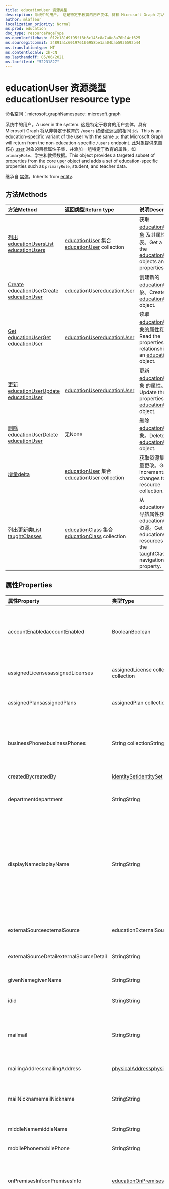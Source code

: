 ```yaml
---
title: educationUser 资源类型
description: 系统中的用户。 这是特定于教育的用户变体，具有 Microsoft Graph 将从非特定于教育的 `/users` 终结点返回的相同 `id`。
author: mlafleur
localization_priority: Normal
ms.prod: education
doc_type: resourcePageType
ms.openlocfilehash: 012e181d9f95ff8b3c145c8a7a0e8a70b14cf625
ms.sourcegitcommit: 34891a1c601976166958be1aa04bab5936592b44
ms.translationtype: MT
ms.contentlocale: zh-CN
ms.lasthandoff: 05/06/2021
ms.locfileid: "52231827"
---
```

# <a name="educationuser-resource-type"></a><span data-ttu-id="6251e-104">educationUser 资源类型</span><span class="sxs-lookup"><span data-stu-id="6251e-104">educationUser resource type</span></span>

<span data-ttu-id="6251e-105">命名空间：microsoft.graph</span><span class="sxs-lookup"><span data-stu-id="6251e-105">Namespace: microsoft.graph</span></span>

<span data-ttu-id="6251e-106">系统中的用户。</span><span class="sxs-lookup"><span data-stu-id="6251e-106">A user in the system.</span></span> <span data-ttu-id="6251e-107">这是特定于教育的用户变体，具有 Microsoft Graph 将从非特定于教育的 `/users` 终结点返回的相同 `id`。</span><span class="sxs-lookup"><span data-stu-id="6251e-107">This is an education-specific variant of the user with the same `id` that Microsoft Graph will return from the non-education-specific `/users` endpoint.</span></span> <span data-ttu-id="6251e-108">此对象提供来自核心 [user](../resources/user.md) 对象的目标属性子集，并添加一组特定于教育的属性，如 `primaryRole`、学生和教师数据。</span><span class="sxs-lookup"><span data-stu-id="6251e-108">This object provides a targeted subset of properties from the core [user](../resources/user.md) object and adds a set of education-specific properties such as `primaryRole`, student, and teacher data.</span></span>

<span data-ttu-id="6251e-109">继承自 [实体](../resources/entity.md)。</span><span class="sxs-lookup"><span data-stu-id="6251e-109">Inherits from [entity](../resources/entity.md).</span></span>

## <a name="methods"></a><span data-ttu-id="6251e-110">方法</span><span class="sxs-lookup"><span data-stu-id="6251e-110">Methods</span></span>

| <span data-ttu-id="6251e-111">方法</span><span class="sxs-lookup"><span data-stu-id="6251e-111">Method</span></span>                                                           | <span data-ttu-id="6251e-112">返回类型</span><span class="sxs-lookup"><span data-stu-id="6251e-112">Return type</span></span>                                                 | <span data-ttu-id="6251e-113">说明</span><span class="sxs-lookup"><span data-stu-id="6251e-113">Description</span></span>                                                                                        |
| :--------------------------------------------------------------- | :---------------------------------------------------------- | :------------------------------------------------------------------------------------------------- |
| [<span data-ttu-id="6251e-114">列出 educationUsers</span><span class="sxs-lookup"><span data-stu-id="6251e-114">List educationUsers</span></span>](../api/educationuser-list.md)              | <span data-ttu-id="6251e-115">[educationUser](../resources/educationuser.md) 集合</span><span class="sxs-lookup"><span data-stu-id="6251e-115">[educationUser](../resources/educationuser.md) collection</span></span>   | <span data-ttu-id="6251e-116">获取 [educationUser 对象](../resources/educationuser.md) 及其属性的列表。</span><span class="sxs-lookup"><span data-stu-id="6251e-116">Get a list of the [educationUser](../resources/educationuser.md) objects and their properties.</span></span>     |
| [<span data-ttu-id="6251e-117">Create educationUser</span><span class="sxs-lookup"><span data-stu-id="6251e-117">Create educationUser</span></span>](../api/educationuser-post.md)           | [<span data-ttu-id="6251e-118">educationUser</span><span class="sxs-lookup"><span data-stu-id="6251e-118">educationUser</span></span>](../resources/educationuser.md)              | <span data-ttu-id="6251e-119">创建新的 [educationUser](../resources/educationuser.md) 对象。</span><span class="sxs-lookup"><span data-stu-id="6251e-119">Create a new [educationUser](../resources/educationuser.md) object.</span></span>                                |
| [<span data-ttu-id="6251e-120">Get educationUser</span><span class="sxs-lookup"><span data-stu-id="6251e-120">Get educationUser</span></span>](../api/educationuser-get.md)                 | [<span data-ttu-id="6251e-121">educationUser</span><span class="sxs-lookup"><span data-stu-id="6251e-121">educationUser</span></span>](../resources/educationuser.md)              | <span data-ttu-id="6251e-122">读取 [educationUser 对象的属性和](../resources/educationuser.md) 关系。</span><span class="sxs-lookup"><span data-stu-id="6251e-122">Read the properties and relationships of an [educationUser](../resources/educationuser.md) object.</span></span> |
| [<span data-ttu-id="6251e-123">更新 educationUser</span><span class="sxs-lookup"><span data-stu-id="6251e-123">Update educationUser</span></span>](../api/educationuser-update.md)           | [<span data-ttu-id="6251e-124">educationUser</span><span class="sxs-lookup"><span data-stu-id="6251e-124">educationUser</span></span>](../resources/educationuser.md)              | <span data-ttu-id="6251e-125">更新 [educationUser 对象](../resources/educationuser.md) 的属性。</span><span class="sxs-lookup"><span data-stu-id="6251e-125">Update the properties of an [educationUser](../resources/educationuser.md) object.</span></span>                 |
| [<span data-ttu-id="6251e-126">删除 educationUser</span><span class="sxs-lookup"><span data-stu-id="6251e-126">Delete educationUser</span></span>](../api/educationuser-delete.md)           | <span data-ttu-id="6251e-127">无</span><span class="sxs-lookup"><span data-stu-id="6251e-127">None</span></span>                                                        | <span data-ttu-id="6251e-128">删除 [educationUser](../resources/educationuser.md) 对象。</span><span class="sxs-lookup"><span data-stu-id="6251e-128">Delete an [educationUser](../resources/educationuser.md) object.</span></span>                                  |
| [<span data-ttu-id="6251e-129">增量</span><span class="sxs-lookup"><span data-stu-id="6251e-129">delta</span></span>](../api/educationuser-delta.md)                           | <span data-ttu-id="6251e-130">[educationUser](../resources/educationuser.md) 集合</span><span class="sxs-lookup"><span data-stu-id="6251e-130">[educationUser](../resources/educationuser.md) collection</span></span>   | <span data-ttu-id="6251e-131">获取资源集合的增量更改。</span><span class="sxs-lookup"><span data-stu-id="6251e-131">Get incremental changes to the resource collection.</span></span>                                                |
| [<span data-ttu-id="6251e-132">列出更新类</span><span class="sxs-lookup"><span data-stu-id="6251e-132">List taughtClasses</span></span>](../api/educationuser-list-taughtclasses.md) | <span data-ttu-id="6251e-133">[educationClass](../resources/educationclass.md) 集合</span><span class="sxs-lookup"><span data-stu-id="6251e-133">[educationClass](../resources/educationclass.md) collection</span></span> | <span data-ttu-id="6251e-134">从 educationClasses 导航属性获取 educationClass 资源。</span><span class="sxs-lookup"><span data-stu-id="6251e-134">Get the educationClass resources from the taughtClasses navigation property.</span></span>                       |

## <a name="properties"></a><span data-ttu-id="6251e-135">属性</span><span class="sxs-lookup"><span data-stu-id="6251e-135">Properties</span></span>

| <span data-ttu-id="6251e-136">属性</span><span class="sxs-lookup"><span data-stu-id="6251e-136">Property</span></span>             | <span data-ttu-id="6251e-137">类型</span><span class="sxs-lookup"><span data-stu-id="6251e-137">Type</span></span>                                                               | <span data-ttu-id="6251e-138">说明</span><span class="sxs-lookup"><span data-stu-id="6251e-138">Description</span></span>                                                                                                                                                                                                                                                                                                                                                                                                                                                                                                                      |
| :------------------- | :----------------------------------------------------------------- | :------------------------------------------------------------------------------------------------------------------------------------------------------------------------------------------------------------------------------------------------------------------------------------------------------------------------------------------------------------------------------------------------------------------------------------------------------------------------------------------------------------------------------- |
| <span data-ttu-id="6251e-139">accountEnabled</span><span class="sxs-lookup"><span data-stu-id="6251e-139">accountEnabled</span></span>       | <span data-ttu-id="6251e-140">Boolean</span><span class="sxs-lookup"><span data-stu-id="6251e-140">Boolean</span></span>                                                            | <span data-ttu-id="6251e-141">启用帐户时为 `True`，否则为 `false`。</span><span class="sxs-lookup"><span data-stu-id="6251e-141">`True` if the account is enabled; otherwise, `false`.</span></span> <span data-ttu-id="6251e-142">创建用户时此属性是必需的。</span><span class="sxs-lookup"><span data-stu-id="6251e-142">This property is required when a user is created.</span></span> <span data-ttu-id="6251e-143">支持 $filter。</span><span class="sxs-lookup"><span data-stu-id="6251e-143">Supports $filter.</span></span>                                                                                                                                                                                                                                                                                                                                                                                                    |
| <span data-ttu-id="6251e-144">assignedLicenses</span><span class="sxs-lookup"><span data-stu-id="6251e-144">assignedLicenses</span></span>     | <span data-ttu-id="6251e-145">[assignedLicense](../resources/assignedlicense.md) collection</span><span class="sxs-lookup"><span data-stu-id="6251e-145">[assignedLicense](../resources/assignedlicense.md) collection</span></span>      | <span data-ttu-id="6251e-p104">分配给该用户的许可证。不可为 null。</span><span class="sxs-lookup"><span data-stu-id="6251e-p104">The licenses that are assigned to the user. Not nullable.</span></span>                                                                                                                                                                                                                                                                                                                                                                                                                                                                        |
| <span data-ttu-id="6251e-148">assignedPlans</span><span class="sxs-lookup"><span data-stu-id="6251e-148">assignedPlans</span></span>        | <span data-ttu-id="6251e-149">[assignedPlan](../resources/assignedplan.md) collection</span><span class="sxs-lookup"><span data-stu-id="6251e-149">[assignedPlan](../resources/assignedplan.md) collection</span></span>            | <span data-ttu-id="6251e-p105">分配给该用户的计划。只读。不可为 null。</span><span class="sxs-lookup"><span data-stu-id="6251e-p105">The plans that are assigned to the user. Read-only. Not nullable.</span></span>                                                                                                                                                                                                                                                                                                                                                                                                                                                                |
| <span data-ttu-id="6251e-153">businessPhones</span><span class="sxs-lookup"><span data-stu-id="6251e-153">businessPhones</span></span>       | <span data-ttu-id="6251e-154">String collection</span><span class="sxs-lookup"><span data-stu-id="6251e-154">String collection</span></span>                                                  | <span data-ttu-id="6251e-155">用户的电话号码。</span><span class="sxs-lookup"><span data-stu-id="6251e-155">The telephone numbers for the user.</span></span> <span data-ttu-id="6251e-156">**注意：** 虽然这是字符串集合，但是只能为该属性设置一个号码。</span><span class="sxs-lookup"><span data-stu-id="6251e-156">**Note:** Although this is a string collection, only one number can be set for this property.</span></span>                                                                                                                                                                                                                                                                                                                                                                                                |
| <span data-ttu-id="6251e-157">createdBy</span><span class="sxs-lookup"><span data-stu-id="6251e-157">createdBy</span></span>            | [<span data-ttu-id="6251e-158">identitySet</span><span class="sxs-lookup"><span data-stu-id="6251e-158">identitySet</span></span>](../resources/identityset.md)                         | <span data-ttu-id="6251e-159">创建了用户的实体。</span><span class="sxs-lookup"><span data-stu-id="6251e-159">Entity who created the user.</span></span>                                                                                                                                                                                                                                                                                                                                                                                                                                                                                                     |
| <span data-ttu-id="6251e-160">department</span><span class="sxs-lookup"><span data-stu-id="6251e-160">department</span></span>           | <span data-ttu-id="6251e-161">String</span><span class="sxs-lookup"><span data-stu-id="6251e-161">String</span></span>                                                             | <span data-ttu-id="6251e-162">用户工作部门的名称。</span><span class="sxs-lookup"><span data-stu-id="6251e-162">The name for the department in which the user works.</span></span> <span data-ttu-id="6251e-163">支持 `$filter`。</span><span class="sxs-lookup"><span data-stu-id="6251e-163">Supports `$filter`.</span></span>                                                                                                                                                                                                                                                                                                                                                                                                                                                           |
| <span data-ttu-id="6251e-164">displayName</span><span class="sxs-lookup"><span data-stu-id="6251e-164">displayName</span></span>          | <span data-ttu-id="6251e-165">String</span><span class="sxs-lookup"><span data-stu-id="6251e-165">String</span></span>                                                             | <span data-ttu-id="6251e-166">用户通讯簿中显示的名称。</span><span class="sxs-lookup"><span data-stu-id="6251e-166">The name displayed in the address book for the user.</span></span> <span data-ttu-id="6251e-167">这通常是用户名字、中间名首字母和姓氏的组合。</span><span class="sxs-lookup"><span data-stu-id="6251e-167">This is usually the combination of the user's first name, middle initial, and last name.</span></span> <span data-ttu-id="6251e-168">此属性在创建用户时是必需的，并且在更新过程中不能清除。</span><span class="sxs-lookup"><span data-stu-id="6251e-168">This property is required when a user is created and it cannot be cleared during updates.</span></span> <span data-ttu-id="6251e-169">支持 `$filter` 和 `$orderby`。</span><span class="sxs-lookup"><span data-stu-id="6251e-169">Supports `$filter` and `$orderby`.</span></span>                                                                                                                                                                                                                                                           |
| <span data-ttu-id="6251e-170">externalSource</span><span class="sxs-lookup"><span data-stu-id="6251e-170">externalSource</span></span>       | <span data-ttu-id="6251e-171">educationExternalSource</span><span class="sxs-lookup"><span data-stu-id="6251e-171">educationExternalSource</span></span>                                            | <span data-ttu-id="6251e-172">创建此用户的位置。</span><span class="sxs-lookup"><span data-stu-id="6251e-172">Where this user was created from.</span></span> <span data-ttu-id="6251e-173">可取值为：`sis`、`manual`。</span><span class="sxs-lookup"><span data-stu-id="6251e-173">Possible values are: `sis`, `manual`.</span></span>                                                                                                                                                                                                                                                                                                                                                                                                                                                          |
| <span data-ttu-id="6251e-174">externalSourceDetail</span><span class="sxs-lookup"><span data-stu-id="6251e-174">externalSourceDetail</span></span> | <span data-ttu-id="6251e-175">String</span><span class="sxs-lookup"><span data-stu-id="6251e-175">String</span></span>                                                             | <span data-ttu-id="6251e-176">生成此资源的外部源的名称。</span><span class="sxs-lookup"><span data-stu-id="6251e-176">The name of the external source this resources was generated from.</span></span>                                                                                                                                                                                                                                                                                                                                                                                                                                                               |
| <span data-ttu-id="6251e-177">givenName</span><span class="sxs-lookup"><span data-stu-id="6251e-177">givenName</span></span>            | <span data-ttu-id="6251e-178">String</span><span class="sxs-lookup"><span data-stu-id="6251e-178">String</span></span>                                                             | <span data-ttu-id="6251e-179">用户的名。</span><span class="sxs-lookup"><span data-stu-id="6251e-179">The given name (first name) of the user.</span></span> <span data-ttu-id="6251e-180">支持 `$filter`。</span><span class="sxs-lookup"><span data-stu-id="6251e-180">Supports `$filter`.</span></span>                                                                                                                                                                                                                                                                                                                                                                                                                                                                       |
| <span data-ttu-id="6251e-181">id</span><span class="sxs-lookup"><span data-stu-id="6251e-181">id</span></span>                   | <span data-ttu-id="6251e-182">String</span><span class="sxs-lookup"><span data-stu-id="6251e-182">String</span></span>                                                             | <span data-ttu-id="6251e-183">对象标识符。</span><span class="sxs-lookup"><span data-stu-id="6251e-183">Object identifier.</span></span> <span data-ttu-id="6251e-184">继承自 [实体](../resources/entity.md)</span><span class="sxs-lookup"><span data-stu-id="6251e-184">Inherited from [entity](../resources/entity.md)</span></span>                                                                                                                                                                                                                                                                                                                                                                                                                                                               |
| <span data-ttu-id="6251e-185">mail</span><span class="sxs-lookup"><span data-stu-id="6251e-185">mail</span></span>                 | <span data-ttu-id="6251e-186">String</span><span class="sxs-lookup"><span data-stu-id="6251e-186">String</span></span>                                                             | <span data-ttu-id="6251e-187">用户的 SMTP 地址;例如，jeff@contoso.onmicrosoft.com。</span><span class="sxs-lookup"><span data-stu-id="6251e-187">The SMTP address for the user; for example, jeff@contoso.onmicrosoft.com.</span></span> <span data-ttu-id="6251e-188">只读。</span><span class="sxs-lookup"><span data-stu-id="6251e-188">Read-Only.</span></span> <span data-ttu-id="6251e-189">支持 `$filter`。</span><span class="sxs-lookup"><span data-stu-id="6251e-189">Supports `$filter`.</span></span>                                                                                                                                                                                                                                                                                                                                                                                                                         |
| <span data-ttu-id="6251e-190">mailingAddress</span><span class="sxs-lookup"><span data-stu-id="6251e-190">mailingAddress</span></span>       | [<span data-ttu-id="6251e-191">physicalAddress</span><span class="sxs-lookup"><span data-stu-id="6251e-191">physicalAddress</span></span>](../resources/physicaladdress.md)                 | <span data-ttu-id="6251e-192">用户的邮件地址。</span><span class="sxs-lookup"><span data-stu-id="6251e-192">Mail address of user.</span></span>                                                                                                                                                                                                                                                                                                                                                                                                                                                                                                            |
| <span data-ttu-id="6251e-193">mailNickname</span><span class="sxs-lookup"><span data-stu-id="6251e-193">mailNickname</span></span>         | <span data-ttu-id="6251e-194">String</span><span class="sxs-lookup"><span data-stu-id="6251e-194">String</span></span>                                                             | <span data-ttu-id="6251e-195">用户的邮件别名。</span><span class="sxs-lookup"><span data-stu-id="6251e-195">The mail alias for the user.</span></span> <span data-ttu-id="6251e-196">创建用户时必须指定此属性。</span><span class="sxs-lookup"><span data-stu-id="6251e-196">This property must be specified when a user is created.</span></span> <span data-ttu-id="6251e-197">支持 `$filter`。</span><span class="sxs-lookup"><span data-stu-id="6251e-197">Supports `$filter`.</span></span>                                                                                                                                                                                                                                                                                                                                                                                                                           |
| <span data-ttu-id="6251e-198">middleName</span><span class="sxs-lookup"><span data-stu-id="6251e-198">middleName</span></span>           | <span data-ttu-id="6251e-199">String</span><span class="sxs-lookup"><span data-stu-id="6251e-199">String</span></span>                                                             | <span data-ttu-id="6251e-200">用户的中间名。</span><span class="sxs-lookup"><span data-stu-id="6251e-200">The middle name of user.</span></span>                                                                                                                                                                                                                                                                                                                                                                                                                                                                                                         |
| <span data-ttu-id="6251e-201">mobilePhone</span><span class="sxs-lookup"><span data-stu-id="6251e-201">mobilePhone</span></span>          | <span data-ttu-id="6251e-202">String</span><span class="sxs-lookup"><span data-stu-id="6251e-202">String</span></span>                                                             | <span data-ttu-id="6251e-203">用户的主要移动电话号码。</span><span class="sxs-lookup"><span data-stu-id="6251e-203">The primary cellular telephone number for the user.</span></span>                                                                                                                                                                                                                                                                                                                                                                                                                                                                              |
| <span data-ttu-id="6251e-204">onPremisesInfo</span><span class="sxs-lookup"><span data-stu-id="6251e-204">onPremisesInfo</span></span>       | [<span data-ttu-id="6251e-205">educationOnPremisesInfo</span><span class="sxs-lookup"><span data-stu-id="6251e-205">educationOnPremisesInfo</span></span>](../resources/educationonpremisesinfo.md) | <span data-ttu-id="6251e-206">用于将 Azure AD 用户与对应的 Active Directory 关联的其他信息。</span><span class="sxs-lookup"><span data-stu-id="6251e-206">Additional information used to associate the Azure AD user with its Active Directory counterpart.</span></span>                                                                                                                                                                                                                                                                                                                                                                                                                                    |
| <span data-ttu-id="6251e-207">passwordPolicies</span><span class="sxs-lookup"><span data-stu-id="6251e-207">passwordPolicies</span></span>     | <span data-ttu-id="6251e-208">String</span><span class="sxs-lookup"><span data-stu-id="6251e-208">String</span></span>                                                             | <span data-ttu-id="6251e-209">指定用户的密码策略。</span><span class="sxs-lookup"><span data-stu-id="6251e-209">Specifies password policies for the user.</span></span> <span data-ttu-id="6251e-210">此值表示枚举，其中一个可能 `DisableStrongPassword`为枚举值，允许指定超过默认策略的密码。</span><span class="sxs-lookup"><span data-stu-id="6251e-210">This value is an enumeration with one possible value being `DisableStrongPassword`, which allows weaker passwords than the default policy to be specified.</span></span> <span data-ttu-id="6251e-211">`DisablePasswordExpiration` 也可以指定 。</span><span class="sxs-lookup"><span data-stu-id="6251e-211">`DisablePasswordExpiration` can also be specified.</span></span> <span data-ttu-id="6251e-212">可以同时指定这两者;例如 `DisablePasswordExpiration, DisableStrongPassword` ：。</span><span class="sxs-lookup"><span data-stu-id="6251e-212">The two can be specified together; for example: `DisablePasswordExpiration, DisableStrongPassword`.</span></span>                                                                                                                                                                      |
| <span data-ttu-id="6251e-213">passwordProfile</span><span class="sxs-lookup"><span data-stu-id="6251e-213">passwordProfile</span></span>      | [<span data-ttu-id="6251e-214">passwordProfile</span><span class="sxs-lookup"><span data-stu-id="6251e-214">passwordProfile</span></span>](../resources/passwordprofile.md)                 | <span data-ttu-id="6251e-215">指定用户的密码配置文件。</span><span class="sxs-lookup"><span data-stu-id="6251e-215">Specifies the password profile for the user.</span></span> <span data-ttu-id="6251e-216">配置文件包含用户的密码。</span><span class="sxs-lookup"><span data-stu-id="6251e-216">The profile contains the user's password.</span></span> <span data-ttu-id="6251e-217">创建用户时此属性是必需的。</span><span class="sxs-lookup"><span data-stu-id="6251e-217">This property is required when a user is created.</span></span> <span data-ttu-id="6251e-218">配置文件中的密码必须满足 **passwordPolicies** 属性指定的最低要求。</span><span class="sxs-lookup"><span data-stu-id="6251e-218">The password in the profile must satisfy minimum requirements as specified by the **passwordPolicies** property.</span></span> <span data-ttu-id="6251e-219">默认情况下，必须使用强密码。</span><span class="sxs-lookup"><span data-stu-id="6251e-219">By default, a strong password is required.</span></span>                                                                                                                                                                                                                             |
| <span data-ttu-id="6251e-220">preferredLanguage</span><span class="sxs-lookup"><span data-stu-id="6251e-220">preferredLanguage</span></span>    | <span data-ttu-id="6251e-221">String</span><span class="sxs-lookup"><span data-stu-id="6251e-221">String</span></span>                                                             | <span data-ttu-id="6251e-222">用户的首选语言。</span><span class="sxs-lookup"><span data-stu-id="6251e-222">The preferred language for the user.</span></span> <span data-ttu-id="6251e-223">应遵循 ISO 639-1 代码；例如“en-US”。</span><span class="sxs-lookup"><span data-stu-id="6251e-223">Should follow ISO 639-1 Code; for example, "en-US".</span></span>                                                                                                                                                                                                                                                                                                                                                                                                                                         |
| <span data-ttu-id="6251e-224">primaryRole</span><span class="sxs-lookup"><span data-stu-id="6251e-224">primaryRole</span></span>          | <span data-ttu-id="6251e-225">educationUserRole</span><span class="sxs-lookup"><span data-stu-id="6251e-225">educationUserRole</span></span>                                                  | <span data-ttu-id="6251e-226">用户的默认角色。</span><span class="sxs-lookup"><span data-stu-id="6251e-226">Default role for a user.</span></span> <span data-ttu-id="6251e-227">用户的角色在各课程中可能有所不同。</span><span class="sxs-lookup"><span data-stu-id="6251e-227">The user's role might be different in an individual class.</span></span> <span data-ttu-id="6251e-228">可取值为：`student`、`teacher`、`none`、`unknownFutureValue`。</span><span class="sxs-lookup"><span data-stu-id="6251e-228">Possible values are: `student`, `teacher`, `none`, `unknownFutureValue`.</span></span>                                                                                                                                                                                                                                                                                                                                                                     |
| <span data-ttu-id="6251e-229">provisionedPlans</span><span class="sxs-lookup"><span data-stu-id="6251e-229">provisionedPlans</span></span>     | <span data-ttu-id="6251e-230">[provisionedPlan](../resources/provisionedplan.md) 集合</span><span class="sxs-lookup"><span data-stu-id="6251e-230">[provisionedPlan](../resources/provisionedplan.md) collection</span></span>      | <span data-ttu-id="6251e-p118">为用户设置的计划。只读。不可为 null。</span><span class="sxs-lookup"><span data-stu-id="6251e-p118">The plans that are provisioned for the user. Read-only. Not nullable.</span></span>                                                                                                                                                                                                                                                                                                                                                                                                                                                            |
| <span data-ttu-id="6251e-234">residenceAddress</span><span class="sxs-lookup"><span data-stu-id="6251e-234">residenceAddress</span></span>     | [<span data-ttu-id="6251e-235">physicalAddress</span><span class="sxs-lookup"><span data-stu-id="6251e-235">physicalAddress</span></span>](../resources/physicaladdress.md)                 | <span data-ttu-id="6251e-236">用户所在的地址。</span><span class="sxs-lookup"><span data-stu-id="6251e-236">Address where user lives.</span></span>                                                                                                                                                                                                                                                                                                                                                                                                                                                                                                        |
| <span data-ttu-id="6251e-237">showInAddressList</span><span class="sxs-lookup"><span data-stu-id="6251e-237">showInAddressList</span></span>    | <span data-ttu-id="6251e-238">Boolean</span><span class="sxs-lookup"><span data-stu-id="6251e-238">Boolean</span></span>                                                            | <span data-ttu-id="6251e-239">如果 Outlook 全局地址列表应包含此用户，则值为 true，否则为 false。</span><span class="sxs-lookup"><span data-stu-id="6251e-239">true if the Outlook global address list should contain this user, otherwise false.</span></span> <span data-ttu-id="6251e-240">如果未设置，则将其视为 true。</span><span class="sxs-lookup"><span data-stu-id="6251e-240">If not set, this will be treated as true.</span></span> <span data-ttu-id="6251e-241">对于通过邀请管理器邀请的用户，此属性将设置为 false。</span><span class="sxs-lookup"><span data-stu-id="6251e-241">For users invited through the invitation manager, this property will be set to false.</span></span>                                                                                                                                                                                                                                                                                                               |
| <span data-ttu-id="6251e-242">student</span><span class="sxs-lookup"><span data-stu-id="6251e-242">student</span></span>              | [<span data-ttu-id="6251e-243">educationStudent</span><span class="sxs-lookup"><span data-stu-id="6251e-243">educationStudent</span></span>](../resources/educationstudent.md)               | <span data-ttu-id="6251e-244">如果主要角色为学生，此部分将包含特定于学生的数据。</span><span class="sxs-lookup"><span data-stu-id="6251e-244">If the primary role is student, this block will contain student specific data.</span></span>                                                                                                                                                                                                                                                                                                                                                                                                                                                   |
| <span data-ttu-id="6251e-245">surname</span><span class="sxs-lookup"><span data-stu-id="6251e-245">surname</span></span>              | <span data-ttu-id="6251e-246">String</span><span class="sxs-lookup"><span data-stu-id="6251e-246">String</span></span>                                                             | <span data-ttu-id="6251e-247">用户的姓氏。</span><span class="sxs-lookup"><span data-stu-id="6251e-247">The user's surname (family name or last name).</span></span> <span data-ttu-id="6251e-248">支持 `$filter`。</span><span class="sxs-lookup"><span data-stu-id="6251e-248">Supports `$filter`.</span></span>                                                                                                                                                                                                                                                                                                                                                                                                                                                                 |
| <span data-ttu-id="6251e-249">teacher</span><span class="sxs-lookup"><span data-stu-id="6251e-249">teacher</span></span>              | [<span data-ttu-id="6251e-250">educationTeacher</span><span class="sxs-lookup"><span data-stu-id="6251e-250">educationTeacher</span></span>](../resources/educationteacher.md)               | <span data-ttu-id="6251e-251">如果主要角色是教师，则此块将包含特定于教师的数据。</span><span class="sxs-lookup"><span data-stu-id="6251e-251">If the primary role is teacher, this block will contain teacher specific data.</span></span>                                                                                                                                                                                                                                                                                                                                                                                                                                                   |
| <span data-ttu-id="6251e-252">usageLocation</span><span class="sxs-lookup"><span data-stu-id="6251e-252">usageLocation</span></span>        | <span data-ttu-id="6251e-253">String</span><span class="sxs-lookup"><span data-stu-id="6251e-253">String</span></span>                                                             | <span data-ttu-id="6251e-254">两个字母组成的国家/地区代码（ISO 标准 3166）。</span><span class="sxs-lookup"><span data-stu-id="6251e-254">A two-letter country code (ISO standard 3166).</span></span> <span data-ttu-id="6251e-255">鉴于检查服务在国家/地区的可用性的法律要求，这对将分配许可证的用户而言是必需的。</span><span class="sxs-lookup"><span data-stu-id="6251e-255">Required for users who will be assigned licenses due to a legal requirement to check for availability of services in countries or regions.</span></span> <span data-ttu-id="6251e-256">示例包括：“US”、“JP”和“GB”。</span><span class="sxs-lookup"><span data-stu-id="6251e-256">Examples include: "US", "JP", and "GB".</span></span> <span data-ttu-id="6251e-257">不可为 null。</span><span class="sxs-lookup"><span data-stu-id="6251e-257">Not nullable.</span></span> <span data-ttu-id="6251e-258">支持 `$filter`。</span><span class="sxs-lookup"><span data-stu-id="6251e-258">Supports `$filter`.</span></span>                                                                                                                                                                                                                                                                |
| <span data-ttu-id="6251e-259">userPrincipalName</span><span class="sxs-lookup"><span data-stu-id="6251e-259">userPrincipalName</span></span>    | <span data-ttu-id="6251e-260">String</span><span class="sxs-lookup"><span data-stu-id="6251e-260">String</span></span>                                                             | <span data-ttu-id="6251e-261">用户的用户主体名称 (UPN)。</span><span class="sxs-lookup"><span data-stu-id="6251e-261">The user principal name (UPN) of the user.</span></span> <span data-ttu-id="6251e-262">UPN 是用户基于 Internet 标准 RFC 822 的 Internet 式登录名。</span><span class="sxs-lookup"><span data-stu-id="6251e-262">The UPN is an Internet-style login name for the user based on the Internet standard RFC 822.</span></span> <span data-ttu-id="6251e-263">按照惯例，此名称应映射到用户的电子邮件名称。</span><span class="sxs-lookup"><span data-stu-id="6251e-263">By convention, this should map to the user's email name.</span></span> <span data-ttu-id="6251e-264">常规格式是 alias@domain，其中 domain 必须位于租户的已验证域集合中。</span><span class="sxs-lookup"><span data-stu-id="6251e-264">The general format is alias@domain, where domain must be present in the tenant's collection of verified domains.</span></span> <span data-ttu-id="6251e-265">创建用户时此属性是必需的。</span><span class="sxs-lookup"><span data-stu-id="6251e-265">This property is required when a user is created.</span></span> <span data-ttu-id="6251e-266">可从 [组织](organization.md) 的 **verifiedDomains** 属性访问租户的已验证域。</span><span class="sxs-lookup"><span data-stu-id="6251e-266">The verified domains for the tenant can be accessed from the **verifiedDomains** property of [organization](organization.md).</span></span> <span data-ttu-id="6251e-267">支持 `$filter` 和 `$orderby`。</span><span class="sxs-lookup"><span data-stu-id="6251e-267">Supports `$filter` and `$orderby`.</span></span> |
| <span data-ttu-id="6251e-268">userType</span><span class="sxs-lookup"><span data-stu-id="6251e-268">userType</span></span>             | <span data-ttu-id="6251e-269">String</span><span class="sxs-lookup"><span data-stu-id="6251e-269">String</span></span>                                                             | <span data-ttu-id="6251e-270">可用于对目录中的用户类型分类的字符串值，例如“成员”和“访客”。</span><span class="sxs-lookup"><span data-stu-id="6251e-270">A string value that can be used to classify user types in your directory, such as "Member" and "Guest".</span></span> <span data-ttu-id="6251e-271">支持 `$filter`。</span><span class="sxs-lookup"><span data-stu-id="6251e-271">Supports `$filter`.</span></span>                                                                                                                                                                                                                                                                                                                                                                                                        |

> [!IMPORTANT]
> <span data-ttu-id="6251e-272">使用委派权限范围时，Graph将仅返回一组有限的属性：、 `id` `primaryRole` `accountEnabled` `displayName` `givenName` `surname` `userPrincipalName` `userType` `onPremisesInfo` `student/externalId` `teacher/externalId` 。</span><span class="sxs-lookup"><span data-stu-id="6251e-272">When using Delegated permission scopes, Graph will only return a limited set of properties: `id`, `primaryRole`, `accountEnabled`, `displayName`, `givenName`, `surname`, `userPrincipalName`, `userType`, `onPremisesInfo`, `student/externalId`, `teacher/externalId`.</span></span> <span data-ttu-id="6251e-273">如果应用程序需要其他属性，则必须使用应用程序权限范围。</span><span class="sxs-lookup"><span data-stu-id="6251e-273">If your application requires additional properties, you must use Application permission scopes.</span></span>

## <a name="relationships"></a><span data-ttu-id="6251e-274">关系</span><span class="sxs-lookup"><span data-stu-id="6251e-274">Relationships</span></span>

| <span data-ttu-id="6251e-275">关系</span><span class="sxs-lookup"><span data-stu-id="6251e-275">Relationship</span></span>  | <span data-ttu-id="6251e-276">类型</span><span class="sxs-lookup"><span data-stu-id="6251e-276">Type</span></span>                                                          | <span data-ttu-id="6251e-277">说明</span><span class="sxs-lookup"><span data-stu-id="6251e-277">Description</span></span>                                    |
| :------------ | :------------------------------------------------------------ | :--------------------------------------------- |
| <span data-ttu-id="6251e-278">classes</span><span class="sxs-lookup"><span data-stu-id="6251e-278">classes</span></span>       | <span data-ttu-id="6251e-279">[educationClass](../resources/educationclass.md) 集合</span><span class="sxs-lookup"><span data-stu-id="6251e-279">[educationClass](../resources/educationclass.md) collection</span></span>   | <span data-ttu-id="6251e-280">用户所属的课程。</span><span class="sxs-lookup"><span data-stu-id="6251e-280">Classes to which the user belongs.</span></span> <span data-ttu-id="6251e-281">可为 NULL。</span><span class="sxs-lookup"><span data-stu-id="6251e-281">Nullable.</span></span>   |
| <span data-ttu-id="6251e-282">schools</span><span class="sxs-lookup"><span data-stu-id="6251e-282">schools</span></span>       | <span data-ttu-id="6251e-283">[educationSchool](../resources/educationschool.md) 集合</span><span class="sxs-lookup"><span data-stu-id="6251e-283">[educationSchool](../resources/educationschool.md) collection</span></span> | <span data-ttu-id="6251e-284">用户所属的学校。</span><span class="sxs-lookup"><span data-stu-id="6251e-284">Schools to which the user belongs.</span></span> <span data-ttu-id="6251e-285">可为 NULL。</span><span class="sxs-lookup"><span data-stu-id="6251e-285">Nullable.</span></span>   |
| <span data-ttu-id="6251e-286">将classes</span><span class="sxs-lookup"><span data-stu-id="6251e-286">taughtClasses</span></span> | <span data-ttu-id="6251e-287">[educationClass](../resources/educationclass.md) 集合</span><span class="sxs-lookup"><span data-stu-id="6251e-287">[educationClass](../resources/educationclass.md) collection</span></span>   | <span data-ttu-id="6251e-288">用户是教师的课程。</span><span class="sxs-lookup"><span data-stu-id="6251e-288">Classes for which the user is a teacher.</span></span>       |
| <span data-ttu-id="6251e-289">用户</span><span class="sxs-lookup"><span data-stu-id="6251e-289">user</span></span>          | [<span data-ttu-id="6251e-290">user</span><span class="sxs-lookup"><span data-stu-id="6251e-290">user</span></span>](../resources/user.md)                                  | <span data-ttu-id="6251e-291">与此用户对应的目录用户。</span><span class="sxs-lookup"><span data-stu-id="6251e-291">The directory user corresponding to this user.</span></span> |

## <a name="json-representation"></a><span data-ttu-id="6251e-292">JSON 表示形式</span><span class="sxs-lookup"><span data-stu-id="6251e-292">JSON representation</span></span>

<span data-ttu-id="6251e-293">下面是资源的 JSON 表示形式。</span><span class="sxs-lookup"><span data-stu-id="6251e-293">The following is a JSON representation of the resource.</span></span>

<!-- {
  "blockType": "resource",
  "keyProperty": "id",
  "@odata.type": "microsoft.graph.educationUser",
  "baseType": "microsoft.graph.entity",
  "openType": false
}
-->

```json
{
  "@odata.type": "#microsoft.graph.educationUser",
  "id": "String (identifier)",
  "primaryRole": "String",
  "middleName": "String",
  "externalSource": "String",
  "externalSourceDetail": "String",
  "residenceAddress": {
    "@odata.type": "microsoft.graph.physicalAddress"
  },
  "mailingAddress": {
    "@odata.type": "microsoft.graph.physicalAddress"
  },
  "student": {
    "@odata.type": "microsoft.graph.educationStudent"
  },
  "teacher": {
    "@odata.type": "microsoft.graph.educationTeacher"
  },
  "createdBy": {
    "@odata.type": "microsoft.graph.identitySet"
  },
  "accountEnabled": "Boolean",
  "assignedLicenses": [
    {
      "@odata.type": "microsoft.graph.assignedLicense"
    }
  ],
  "assignedPlans": [
    {
      "@odata.type": "microsoft.graph.assignedPlan"
    }
  ],
  "businessPhones": ["String"],
  "department": "String",
  "displayName": "String",
  "givenName": "String",
  "mail": "String",
  "mailNickname": "String",
  "mobilePhone": "String",
  "passwordPolicies": "String",
  "passwordProfile": {
    "@odata.type": "microsoft.graph.passwordProfile"
  },
  "officeLocation": "String",
  "preferredLanguage": "String",
  "provisionedPlans": [
    {
      "@odata.type": "microsoft.graph.provisionedPlan"
    }
  ],
  "refreshTokensValidFromDateTime": "String (timestamp)",
  "showInAddressList": "Boolean",
  "surname": "String",
  "usageLocation": "String",
  "userPrincipalName": "String",
  "userType": "String",
  "onPremisesInfo": {
    "@odata.type": "microsoft.graph.educationOnPremisesInfo"
  }
}
```

<!-- uuid: 8fcb5dbc-d5aa-4681-8e31-b001d5168d79
2015-10-25 14:57:30 UTC -->
<!-- {
  "type": "#page.annotation",
  "description": "educationUser resource",
  "keywords": "",
  "section": "documentation",
  "suppressions": [
    "Error: microsoft.graph.educationUser/assignments:
      Referenced type microsoft.graph.educationAssignment is not defined in the doc set! Potential suggestion: UNKNOWN"
  ],
  "tocPath": ""
}-->

[educationuser]: educationuser.md
[educationclass]: educationclass.md
[educationschool]: educationschool.md
[educationassignment]: /graph/api/resources/educationassignment?view=graph-rest-beta
[educationteacher]: educationteacher.md
[educationstudent]: educationstudent.md
[relatedcontact]: relatedcontact.md
[physicaladdress]: physicaladdress.md
[provisionedplan]: provisionedplan.md
[passwordprofile]: passwordprofile.md
[identityset]: identityset.md
[assignedplan]: assignedplan.md
[assignedlicense]: assignedlicense.md
[user]: user.md
[directoryobject]: directoryobject.md

